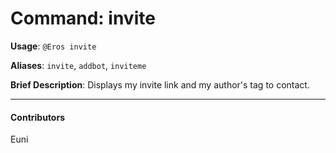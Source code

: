 # Command: invite


**Usage**: `@Eros invite `

**Aliases**: `invite`, `addbot`, `inviteme`

**Brief Description**: Displays my invite link and my author's tag to contact.




---

#### Contributors


Euni
